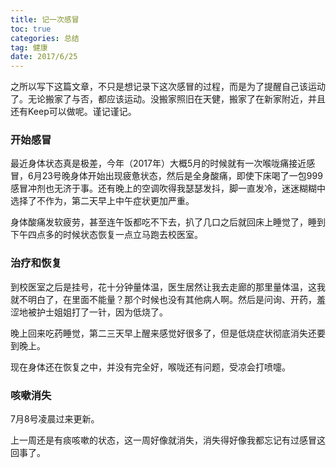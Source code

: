 ```yaml
---
title: 记一次感冒
toc: true
categories: 总结
tag: 健康
date: 2017/6/25
---
```

之所以写下这篇文章，不只是想记录下这次感冒的过程，而是为了提醒自己该运动了。无论搬家了与否，都应该运动。没搬家照旧在天健，搬家了在新家附近，并且还有Keep可以做呢。谨记谨记。
<!-- more -->
### 开始感冒
最近身体状态真是极差，今年（2017年）大概5月的时候就有一次喉咙痛接近感冒，6月23号晚身体开始出现疲惫状态，然后是全身酸痛，即使下床喝了一包999感冒冲剂也无济于事。还有晚上的空调吹得我瑟瑟发抖，脚一直发冷，迷迷糊糊中选择了不作为，第二天早上中午症状更加严重。
<!--more-->
身体酸痛发软疲劳，甚至连午饭都吃不下去，扒了几口之后就回床上睡觉了，睡到下午四点多的时候状态恢复一点立马跑去校医室。

### 治疗和恢复
到校医室之后是挂号，花十分钟量体温，医生居然让我去走廊的那里量体温，这我就不明白了，在里面不能量？那个时候也没有其他病人啊。然后是问询、开药，羞涩地被护士姐姐打了一针，因为低烧了。

晚上回来吃药睡觉，第二三天早上醒来感觉好很多了，但是低烧症状彻底消失还要到晚上。

现在身体还在恢复之中，并没有完全好，喉咙还有问题，受凉会打喷嚏。

### 咳嗽消失
7月8号凌晨过来更新。

上一周还是有痰咳嗽的状态，这一周好像就消失，消失得好像我都忘记有过感冒这回事了。

